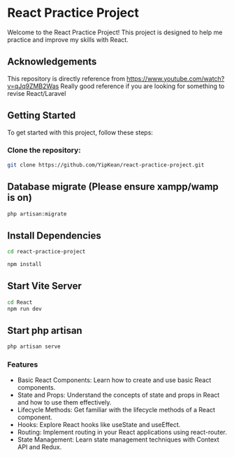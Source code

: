 # React Practice Project

Welcome to the React Practice Project! This project is designed to help me practice and improve my skills with React.

## Acknowledgements

This repository is directly reference from https://www.youtube.com/watch?v=qJq9ZMB2Was
Really good reference if you are looking for something to revise React/Laravel

## Getting Started

To get started with this project, follow these steps:

### Clone the repository:
```bash
git clone https://github.com/YipKean/react-practice-project.git
```
## Database migrate (Please ensure xampp/wamp is on)
```bash
php artisan:migrate
```
## Install Dependencies
```bash
cd react-practice-project
```
```bash
npm install
```
## Start Vite Server
```bash
cd React
npm run dev
```
## Start php artisan
```bash
php artisan serve
```
### Features
- Basic React Components: Learn how to create and use basic React components.
- State and Props: Understand the concepts of state and props in React and how to use them effectively.
- Lifecycle Methods: Get familiar with the lifecycle methods of a React component.
- Hooks: Explore React hooks like useState and useEffect.
- Routing: Implement routing in your React applications using react-router.
- State Management: Learn state management techniques with Context API and Redux.

